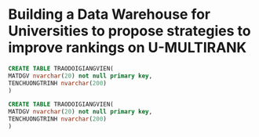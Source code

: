 # Building a Data Warehouse for Universities to propose strategies to improve rankings on U-MULTIRANK
```sql
CREATE TABLE TRAODOIGIANGVIEN(
MATDGV nvarchar(20) not null primary key,
TENCHUONGTRINH nvarchar(200)
)
```

```sql
CREATE TABLE TRAODOIGIANGVIEN(
MATDGV nvarchar(20) not null primary key,
TENCHUONGTRINH nvarchar(200)
)
```
